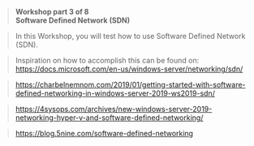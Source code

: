 >   **Workshop part 3 of 8**  
>   **Software Defined Network (SDN)**

>   In this Workshop, you will test how to use Software Defined Network (SDN).

>   Inspiration on how to accomplish this can be found on:  
>   <https://docs.microsoft.com/en-us/windows-server/networking/sdn/>

>   <https://charbelnemnom.com/2019/01/getting-started-with-software-defined-networking-in-windows-server-2019-ws2019-sdn/>

>   <https://4sysops.com/archives/new-windows-server-2019-networking-hyper-v-and-software-defined-networking/>

>   <https://blog.5nine.com/software-defined-networking>
